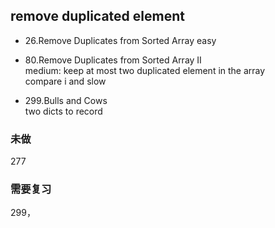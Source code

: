 ## remove duplicated element
* 26.Remove Duplicates from Sorted Array
    easy

* 80.Remove Duplicates from Sorted Array II     
    medium: keep at most two duplicated element in the array    
    compare i and slow

* 299.Bulls and Cows        
    two dicts to record
    



### 未做
277

### 需要复习
299，